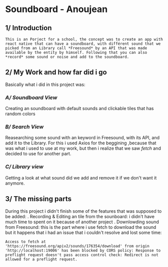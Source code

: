 # Soundboard - Anoujean #

## 1/ Introduction ##
```
This is an Porject for a school, the concept was to create an app with react native that can have a soundboard, with différent sound that we picked from an Library call *Freesound* by an API that was made available by the entity by himself. Following that you can also *record* some sound or noise and add to the soundboard.
```

## 2/ My Work and how far did i go ##

Basically what i did in this project was:

### *A/ Soundboard View* ###

Creating an soundboard with default sounds and clickable tiles that has random colors

### *B/ Search View* ###

Reasearching some sound with an keyword in Freesound, with its API, and add it to the Library. For this i used Axios for the beggining ,because that was what i used to use at my work, but then i realize that we saw *fetch* and decided to use for another part.

### *C/ Library view* ###

Getting a look at what sound did we add and remove it if we don't want it anymore.

## 3/ The missing parts ##

During this project i didn't finish some of the features that was supposed to be added:
. Recording & Editing an tile from the sounboard: i didn't have much time to spent on it because of another project
. Downlowding sound from Freesound: this is the part where i use fetch to download the sound but it happens that i had an issue that i couldn't resolve and lost some time:
```
Access to fetch at 'https://freesound.org/apiv2/sounds/176354/download' from origin 'http://localhost:19006' has been blocked by CORS policy: Response to preflight request doesn't pass access control check: Redirect is not allowed for a preflight request.
```
